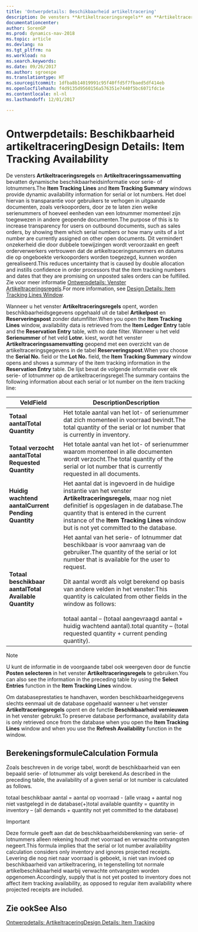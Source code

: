 ```yaml
---
title: 'Ontwerpdetails: Beschikbaarheid artikeltracering'
description: De vensters **Artikeltraceringsregels** en **Artikeltraceringssamenvatting** bevatten dynamische beschikbaarheidsinformatie voor serie- of lotnummers. Het doel hiervan is transparantie voor gebruikers te verhogen in uitgaande documenten, zoals verkooporders, door ze te laten zien welke serienummers of hoeveel eenheden van een lotnummer momenteel zijn toegewezen in andere geopende documenten. Dit vermindert onzekerheid die door dubbele toewijzingen wordt veroorzaakt en geeft orderverwerkers vertrouwen dat de artikeltraceringsnummers en datums die op ongeboekte verkooporders worden toegezegd, kunnen worden gerealiseerd.
documentationcenter: 
author: SorenGP
ms.prod: dynamics-nav-2018
ms.topic: article
ms.devlang: na
ms.tgt_pltfrm: na
ms.workload: na
ms.search.keywords: 
ms.date: 09/26/2017
ms.author: sgroespe
ms.translationtype: HT
ms.sourcegitcommit: 1dfba8b14019991c95f40ffd5f7fbaed5df414eb
ms.openlocfilehash: f4d9135d9560156a576351e7440f5bc6071fdc1e
ms.contentlocale: nl-nl
ms.lasthandoff: 12/01/2017

---
```

# <a name="design-details-item-tracking-availability"></a><span data-ttu-id="10f7c-105">Ontwerpdetails: Beschikbaarheid artikeltracering</span><span class="sxs-lookup"><span data-stu-id="10f7c-105">Design Details: Item Tracking Availability</span></span>
<span data-ttu-id="10f7c-106">De vensters **Artikeltraceringsregels** en **Artikeltraceringssamenvatting** bevatten dynamische beschikbaarheidsinformatie voor serie- of lotnummers.</span><span class="sxs-lookup"><span data-stu-id="10f7c-106">The **Item Tracking Lines** and **Item Tracking Summary** windows provide dynamic availability information for serial or lot numbers.</span></span> <span data-ttu-id="10f7c-107">Het doel hiervan is transparantie voor gebruikers te verhogen in uitgaande documenten, zoals verkooporders, door ze te laten zien welke serienummers of hoeveel eenheden van een lotnummer momenteel zijn toegewezen in andere geopende documenten.</span><span class="sxs-lookup"><span data-stu-id="10f7c-107">The purpose of this is to increase transparency for users on outbound documents, such as sales orders, by showing them which serial numbers or how many units of a lot number are currently assigned on other open documents.</span></span> <span data-ttu-id="10f7c-108">Dit vermindert onzekerheid die door dubbele toewijzingen wordt veroorzaakt en geeft orderverwerkers vertrouwen dat de artikeltraceringsnummers en datums die op ongeboekte verkooporders worden toegezegd, kunnen worden gerealiseerd.</span><span class="sxs-lookup"><span data-stu-id="10f7c-108">This reduces uncertainty that is caused by double allocation and instills confidence in order processors that the item tracking numbers and dates that they are promising on unposted sales orders can be fulfilled.</span></span> <span data-ttu-id="10f7c-109">Zie voor meer informatie [Ontwerpdetails: Venster Artikeltraceringsregels](design-details-item-tracking-lines-window.md).</span><span class="sxs-lookup"><span data-stu-id="10f7c-109">For more information, see [Design Details: Item Tracking Lines Window](design-details-item-tracking-lines-window.md).</span></span>  

 <span data-ttu-id="10f7c-110">Wanneer u het venster **Artikeltraceringsregels** opent, worden beschikbaarheidsgegevens opgehaald uit de tabel **Artikelpost** en **Reserveringspost** zonder datumfilter.</span><span class="sxs-lookup"><span data-stu-id="10f7c-110">When you open the **Item Tracking Lines** window, availability data is retrieved from the **Item Ledger Entry** table and the **Reservation Entry** table, with no date filter.</span></span> <span data-ttu-id="10f7c-111">Wanneer u het veld **Serienummer** of het veld **Lotnr.** kiest, wordt het venster **Artikeltraceringssamenvatting** geopend met een overzicht van de artikeltraceringsgegevens in de tabel **Reserveringspost**.</span><span class="sxs-lookup"><span data-stu-id="10f7c-111">When you choose the **Serial No.** field or the **Lot No.** field, the **Item Tracking Summary** window opens and shows a summary of the item tracking information in the **Reservation Entry** table.</span></span> <span data-ttu-id="10f7c-112">De lijst bevat de volgende informatie over elk serie- of lotnummer op de artikeltraceringsregel:</span><span class="sxs-lookup"><span data-stu-id="10f7c-112">The summary contains the following information about each serial or lot number on the item tracking line:</span></span>  

|<span data-ttu-id="10f7c-113">Veld</span><span class="sxs-lookup"><span data-stu-id="10f7c-113">Field</span></span>|<span data-ttu-id="10f7c-114">Description</span><span class="sxs-lookup"><span data-stu-id="10f7c-114">Description</span></span>|  
|---------------------------------|---------------------------------------|  
|<span data-ttu-id="10f7c-115">**Totaal aantal**</span><span class="sxs-lookup"><span data-stu-id="10f7c-115">**Total Quantity**</span></span>|<span data-ttu-id="10f7c-116">Het totale aantal van het lot- of serienummer dat zich momenteel in voorraad bevindt.</span><span class="sxs-lookup"><span data-stu-id="10f7c-116">The total quantity of the serial or lot number that is currently in inventory.</span></span>|  
|<span data-ttu-id="10f7c-117">**Totaal verzocht aantal**</span><span class="sxs-lookup"><span data-stu-id="10f7c-117">**Total Requested Quantity**</span></span>|<span data-ttu-id="10f7c-118">Het totale aantal van het lot- of serienummer waarom momenteel in alle documenten wordt verzocht.</span><span class="sxs-lookup"><span data-stu-id="10f7c-118">The total quantity of the serial or lot number that is currently requested in all documents.</span></span>|  
|<span data-ttu-id="10f7c-119">**Huidig wachtend aantal**</span><span class="sxs-lookup"><span data-stu-id="10f7c-119">**Current Pending Quantity**</span></span>|<span data-ttu-id="10f7c-120">Het aantal dat is ingevoerd in de huidige instantie van het venster **Artikeltraceringsregels**, maar nog niet definitief is opgeslagen in de database.</span><span class="sxs-lookup"><span data-stu-id="10f7c-120">The quantity that is entered in the current instance of the **Item Tracking Lines** window but is not yet committed to the database.</span></span>|  
|<span data-ttu-id="10f7c-121">**Totaal beschikbaar aantal**</span><span class="sxs-lookup"><span data-stu-id="10f7c-121">**Total Available Quantity**</span></span>|<span data-ttu-id="10f7c-122">Het aantal van het serie- of lotnummer dat beschikbaar is voor aanvraag van de gebruiker.</span><span class="sxs-lookup"><span data-stu-id="10f7c-122">The quantity of the serial or lot number that is available for the user to request.</span></span><br /><br /> <span data-ttu-id="10f7c-123">Dit aantal wordt als volgt berekend op basis van andere velden in het venster:</span><span class="sxs-lookup"><span data-stu-id="10f7c-123">This quantity is calculated from other fields in the window as follows:</span></span><br /><br /> <span data-ttu-id="10f7c-124">totaal aantal – (totaal aangevraagd aantal + huidig wachtend aantal).</span><span class="sxs-lookup"><span data-stu-id="10f7c-124">total quantity – (total requested quantity + current pending quantity).</span></span>|  

> [!NOTE]  
>  <span data-ttu-id="10f7c-125">U kunt de informatie in de voorgaande tabel ook weergeven door de functie **Posten selecteren** in het venster **Artikeltraceringsregels** te gebruiken.</span><span class="sxs-lookup"><span data-stu-id="10f7c-125">You can also see the information in the preceding table by using the **Select Entries** function in the **Item Tracking Lines** window.</span></span>  

 <span data-ttu-id="10f7c-126">Om databaseprestaties te handhaven, worden beschikbaarheidgegevens slechts eenmaal uit de database opgehaald wanneer u het venster **Artikeltraceringsregels** opent en de functie **Beschikbaarheid vernieuwen** in het venster gebruikt.</span><span class="sxs-lookup"><span data-stu-id="10f7c-126">To preserve database performance, availability data is only retrieved once from the database when you open the **Item Tracking Lines** window and when you use the **Refresh Availability** function in the window.</span></span>  

## <a name="calculation-formula"></a><span data-ttu-id="10f7c-127">Berekeningsformule</span><span class="sxs-lookup"><span data-stu-id="10f7c-127">Calculation Formula</span></span>  
 <span data-ttu-id="10f7c-128">Zoals beschreven in de vorige tabel, wordt de beschikbaarheid van een bepaald serie- of lotnummer als volgt berekend.</span><span class="sxs-lookup"><span data-stu-id="10f7c-128">As described in the preceding table, the availability of a given serial or lot number is calculated as follows.</span></span>  

 <span data-ttu-id="10f7c-129">totaal beschikbaar aantal = aantal op voorraad - (alle vraag + aantal nog niet vastgelegd in de database(+)</span><span class="sxs-lookup"><span data-stu-id="10f7c-129">total available quantity = quantity in inventory – (all demands + quantity not yet committed to the database)</span></span>  

> [!IMPORTANT]  
>  <span data-ttu-id="10f7c-130">Deze formule geeft aan dat de beschikbaarheidsberekening van serie- of lotnummers alleen rekening houdt met voorraad en verwachte ontvangsten negeert.</span><span class="sxs-lookup"><span data-stu-id="10f7c-130">This formula implies that the serial or lot number availability calculation considers only inventory and ignores projected receipts.</span></span> <span data-ttu-id="10f7c-131">Levering die nog niet naar voorraad is geboekt, is niet van invloed op beschikbaarheid van artikeltracering, in tegenstelling tot normale artikelbeschikbaarheid waarbij verwachte ontvangsten worden opgenomen.</span><span class="sxs-lookup"><span data-stu-id="10f7c-131">Accordingly, supply that is not yet posted to inventory does not affect item tracking availability, as opposed to regular item availability where projected receipts are included.</span></span>  

## <a name="see-also"></a><span data-ttu-id="10f7c-132">Zie ook</span><span class="sxs-lookup"><span data-stu-id="10f7c-132">See Also</span></span>  
 [<span data-ttu-id="10f7c-133">Ontwerpdetails: Artikeltracering</span><span class="sxs-lookup"><span data-stu-id="10f7c-133">Design Details: Item Tracking</span></span>](design-details-item-tracking.md)

